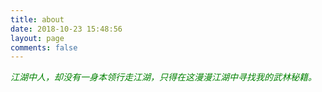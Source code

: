 ```yaml
---
title: about
date: 2018-10-23 15:48:56
layout: page
comments: false
---
```


<i id="word" class="text">江湖中人，却没有一身本领行走江湖，只得在这漫漫江湖中寻找我的武林秘籍。</i>
<style>
  .text{
    color: green
  }
</style>

<script>
  let myWord = '江湖中人，却没有一身本领行走江湖，只得在这漫漫江湖中寻找我的武林秘籍。';
  let i = 1;
  let html = '';
  function getMySlice() {
    if (i > myWord.length) {
      i = 1;
    }
    html = myWord.slice(0,i);
    i++;
    document.getElementById('word').innerText = html;
    setTimeout(getMySlice, 200);
  }
  getMySlice();
</script>